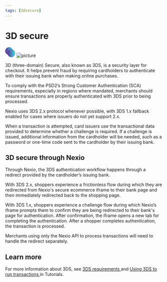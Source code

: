 ```yaml
---
tags: [3dsecure]
---
```

# 3D secure


![picture](../../assets/images/3dsecure_icon.png)
![picture](../../assets/images/51835552929_396b75ac7d_o.jpg)






<!-- textlint-disable stop-words -->
3D (three-domain) Secure, also known as 3DS, is a security layer for checkout. It helps prevent fraud by requiring cardholders to authenticate with their issuing bank when making online purchases.

To comply with the PSD2’s Strong Customer Authentication (SCA) requirements, especially in regions where mandated,
merchants should ensure transactions are properly authenticated with 3DS prior to being processed.
<!-- textlint-enable stop-words -->

Nexio uses 3DS 2.x protocol whenever possible, with 3DS 1.x fallback enabled for cases where issuers do not yet support 2.x.

When a transaction is attempted, card issuers use the transactional data provided to determine whether a challenge is required. If a challenge is issued, additional information from the cardholder will be needed, such as a password or one-time code sent to the cardholder by their issuing bank.

## 3D secure through Nexio

Through Nexio, the 3DS authentication workflow happens through a redirect provided by the cardholder’s issuing bank.

With 3DS 2.x, shoppers experience a frictionless flow during which they are redirected from Nexio's secure ecommerce iframe to their bank page and then immediately redirected back to the shopping page.

With 3DS 1.x, shoppers experience a challenge flow during which Nexio’s iframe prompts them to confirm they are being redirected to their bank's page for authentication. After confirmation, the iframe opens a new tab for completing the authentication. After a shopper completes authentication, the transaction is processed.

Merchants using only the Nexio API to process transactions will need to handle the redirect separately.

## Learn more
For more information about 3DS, see [3DS requirements <i role="img" aria-hidden="true" class="sl-icon far fa-external-link-alt fa-xs"></i>](https://docs-beta.nexiopay.com/docs/tutorials/docs/3d_secure/requirements.md) and [Using 3DS to run transactions <i role="img" aria-hidden="true" class="sl-icon far fa-external-link-alt fa-xs"></i>](https://docs-beta.nexiopay.com/docs/tutorials/docs/3d_secure/using_3d_secure.md) in Tutorials.
